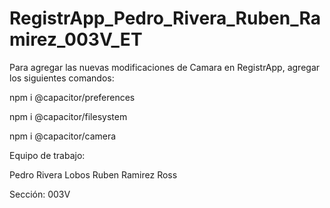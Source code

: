 # RegistrApp_Pedro_Rivera_Ruben_Ramirez_003V_ET

Para agregar las nuevas modificaciones de Camara en RegistrApp, agregar los siguientes comandos:

npm i @capacitor/preferences

npm i @capacitor/filesystem

npm i @capacitor/camera

Equipo de trabajo:

Pedro Rivera Lobos
Ruben Ramirez Ross

Sección: 003V

